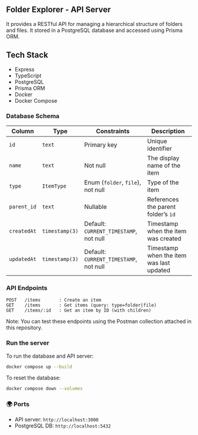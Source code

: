 ## Folder Explorer - API Server
It provides a RESTful API for managing a hierarchical structure of folders and files. It stored in a PostgreSQL database and accessed using Prisma ORM.

## Tech Stack

- Express
- TypeScript
- PostgreSQL
- Prisma ORM
- Docker
- Docker Compose

### Database Schema

| Column       | Type           | Constraints                                                | Description             |
|--------------|----------------|------------------------------------------------------------|-------------------------|
| `id`         | `text`         | Primary key                               | Unique identifier                        |
| `name`       | `text`         | Not null                                  | The display name of the item             |
| `type`       | `ItemType`     | Enum (`folder`, `file`), not null         | Type of the item                         |
| `parent_id`  | `text`         | Nullable                                  | References the parent folder’s `id`      |
| `createdAt`  | `timestamp(3)` | Default: `CURRENT_TIMESTAMP`, not null    | Timestamp when the item was created      |
| `updatedAt`  | `timestamp(3)` | Default: `CURRENT_TIMESTAMP`, not null    | Timestamp when the item was last updated |                                             |

### API Endpoints

```
POST   /items       : Create an item
GET    /items       : Get items (query: type=folder|file)
GET    /items/:id   : Get an item by ID (with children)
```
Note:  You can test these endpoints using the Postman collection attached in this repository.

### Run the server

To run the database and API server:

```bash
docker compose up --build
```

To reset the database:

```bash
docker compose down --volumes
```

### 🌍 Ports

- API server: `http://localhost:3000`
- PostgreSQL DB: `http://localhost:5432`
